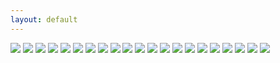 ```yaml
---
layout: default
---
```


<img src="http://content.danlubbers.com/img/portraits/danlubbers-portraits-portfolio-1.jpg" data-title="Carl Bakanowski sits on his bicycle during sunset." data-subtitle=" Ohio River, Louisville, KY" />
<img src="http://content.danlubbers.com/img/portraits/danlubbers-portraits-portfolio-2.jpg" data-title="Sunny Ra" data-subtitle="Master Painter" />
<img src="http://content.danlubbers.com/img/portraits/danlubbers-portraits-portfolio-3.jpg" data-title="Shadow Ayala and his dog, Sumo." data-subtitle="Abandoned limestone cavern in Eastern Kentucky." />
<img src="http://content.danlubbers.com/img/portraits/danlubbers-portraits-portfolio-4.jpg" data-title="Cassius" data-subtitle="A boxer" />
<img src="http://content.danlubbers.com/img/portraits/danlubbers-portraits-portfolio-5.jpg" data-title="Daniel Woods" data-subtitle="Pro-climbing athlete" />
<img src="http://content.danlubbers.com/img/portraits/danlubbers-portraits-portfolio-6.jpg" data-title="Ashley Holt" data-subtitle="Sugar Monster Sweets" />
<img src="http://content.danlubbers.com/img/portraits/danlubbers-portraits-portfolio-7.jpg" data-title="Damian Gerlach against a brick wall while drinking an IPA" data-subtitle="Author" />
<img src="http://content.danlubbers.com/img/portraits/danlubbers-portraits-portfolio-8.jpg" data-title="Jaime Corum with her horse" data-subtitle="Master Painter" />
<img src="http://content.danlubbers.com/img/portraits/danlubbers-portraits-portfolio-9.jpg" data-title="Justin Vining" data-subtitle="Painter" />
<img src="http://content.danlubbers.com/img/portraits/danlubbers-portraits-portfolio-10.jpg" data-title="Sarah Ventura with an Assault Rifle" data-subtitle="" />
<img src="http://content.danlubbers.com/img/portraits/danlubbers-portraits-portfolio-11.jpg" data-title="Wil Limoges sits on a bench" data-subtitle="Cherokee Park, Louisville, KY" />
<img src="http://content.danlubbers.com/img/portraits/danlubbers-portraits-portfolio-12.jpg" data-title="Libby Allens eyes with a veil across her face." data-subtitle="" />
<img src="http://content.danlubbers.com/img/portraits/danlubbers-portraits-portfolio-13.jpg" data-title="A young girl dressed as a zombie for the Zombiewalk." data-subtitle="Louisville, KY" />
<img src="http://content.danlubbers.com/img/portraits/danlubbers-portraits-portfolio-14.jpg" data-title="Cheyenne Mize" data-subtitle="Musician" />
<img src="http://content.danlubbers.com/img/portraits/danlubbers-portraits-portfolio-15.jpg" data-title="Jeff Louden" data-subtitle="Web Developer/Designer (creator of danlubbers.com)" />
<img src="http://content.danlubbers.com/img/portraits/danlubbers-portraits-portfolio-16.jpg" data-title="Ashley Holt" data-subtitle="Sugar Monster Sweets" />
<img src="http://content.danlubbers.com/img/portraits/danlubbers-portraits-portfolio-17.jpg" data-title="Tyler Deeb" data-subtitle="Graphic Designer" />
<img src="http://content.danlubbers.com/img/portraits/danlubbers-portraits-portfolio-18.jpg" data-title="Chis Sierzant" data-subtitle="Pro-climbing athlete" />
<img src="http://content.danlubbers.com/img/portraits/danlubbers-portraits-portfolio-19.jpg" data-title="Developer Adam Henry in front of the Millipede boulder" data-subtitle="Horse Pens 40, AL" />
<img src="http://content.danlubbers.com/img/portraits/danlubbers-portraits-portfolio-20.jpg" data-title="Kasia Pietras" data-subtitle="Climbing athlete" />
<img src="http://content.danlubbers.com/img/portraits/danlubbers-portraits-portfolio-21.jpg" data-title="Mandy Hallberg exhales from smoking a cigarette." data-subtitle="" />
